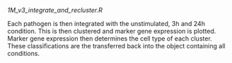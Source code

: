 *1M_v3_integrate_and_recluster.R*

Each pathogen is then integrated with the unstimulated, 3h and 24h condition. This is then clustered and marker gene expression is plotted. Marker gene expression then determines the cell type of each cluster. These classifications are the transferred back into the object containing all conditions.
